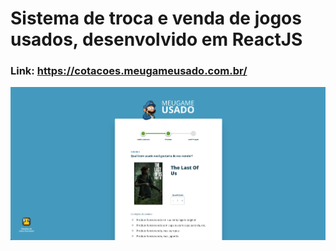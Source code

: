 # Sistema de troca e venda de jogos usados, desenvolvido em ReactJS

### Link: https://cotacoes.meugameusado.com.br/

![WebView](view.png)
